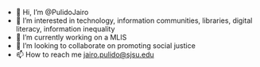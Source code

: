 - 👋 Hi, I’m @PulidoJairo
- 👀 I’m interested in technology, information communities, libraries, digital literacy, information inequality
- 🌱 I’m currently working on a MLIS
- 💞️ I’m looking to collaborate on promoting social justice
- 📫 How to reach me jairo.pulido@sjsu.edu

<!---
PulidoJairo/PulidoJairo is a ✨ special ✨ repository because its `README.md` (this file) appears on your GitHub profile.
You can click the Preview link to take a look at your changes.
--->
